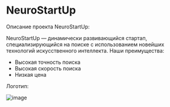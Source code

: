 # NeuroStartUp

Описание проекта NeuroStartUp:

NeuroStartUp — динамически развивающийся стартап, специализирующийся на поиске с использованием новейших технологий искусственного интеллекта. Наши преимущества:

- Высокая точность поиска
- Высокая скорость поиска
- Низкая цена

Логотип:

![image](https://user-images.githubusercontent.com/96240770/213518292-f5ce8857-8425-4cbb-80df-ec2825ecd679.png)
